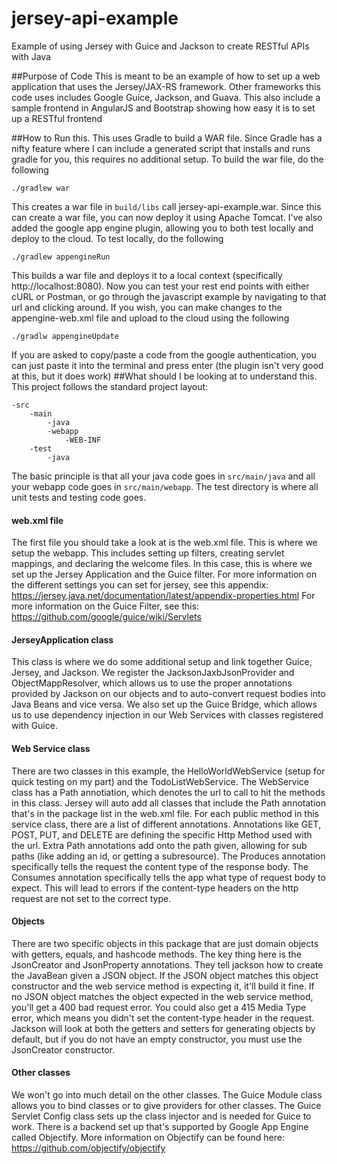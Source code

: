 # jersey-api-example
Example of using Jersey with Guice and Jackson to create RESTful APIs with Java

##Purpose of Code
This is meant to be an example of how to set up a web application that uses the Jersey/JAX-RS framework.
Other frameworks this code uses includes Google Guice, Jackson, and Guava.
This also include a sample frontend in AngularJS and Bootstrap showing how easy it is to set up a RESTful frontend

##How to Run this.
This uses Gradle to build a WAR file. 
Since Gradle has a nifty feature where I can include a generated script that installs and runs gradle for you, this requires no additional setup.
To build the war file, do the following

``` 
./gradlew war
```

This creates a war file in ```build/libs``` call jersey-api-example.war.
Since this can create a war file, you can now deploy it using Apache Tomcat.
I've also added the google app engine plugin, allowing you to both test locally and deploy to the cloud.
To test locally, do the following

```
./gradlew appengineRun
```

This builds a war file and deploys it to a local context (specifically http://localhost:8080).
Now you can test your rest end points with either cURL or Postman, or go through the javascript example by navigating to that url and clicking around.
If you wish, you can make changes to the appengine-web.xml file and upload to the cloud using the following

```
./gradlw appengineUpdate
```

If you are asked to copy/paste a code from the google authentication, you can just paste it into the terminal and press enter (the plugin isn't very good at this, but it does work)
##What should I be looking at to understand this.
This project follows the standard project layout:
```
-src
    -main
        -java
        -webapp
            -WEB-INF
    -test
        -java
```
The basic principle is that all your java code goes in ```src/main/java``` and all your webapp code goes in ```src/main/webapp```.
The test directory is where all unit tests and testing code goes.

#### web.xml file
The first file you should take a look at is the web.xml file.
This is where we setup the webapp.
This includes setting up filters, creating servlet mappings, and declaring the welcome files.
In this case, this is where we set up the Jersey Application and the Guice filter.
For more information on the different settings you can set for jersey, see this appendix: https://jersey.java.net/documentation/latest/appendix-properties.html
For more information on the Guice Filter, see this: https://github.com/google/guice/wiki/Servlets

#### JerseyApplication class
This class is where we do some additional setup and link together Guice, Jersey, and Jackson.
We register the JacksonJaxbJsonProvider and ObjectMappResolver, which allows us to use the proper annotations provided by Jackson on our objects and to auto-convert request bodies into Java Beans and vice versa.
We also set up the Guice Bridge, which allows us to use dependency injection in our Web Services with classes registered with Guice.

#### Web Service class
There are two classes in this example, the HelloWorldWebService (setup for quick testing on my part) and the TodoListWebService.
The WebService class has a Path annotiation, which denotes the url to call to hit the methods in this class.
Jersey will auto add all classes that include the Path annotation that's in the package list in the web.xml file.
For each public method in this service class, there are a list of different annotations.
Annotations like GET, POST, PUT, and DELETE are defining the specific Http Method used with the url.
Extra Path annotations add onto the path given, allowing for sub paths (like adding an id, or getting a subresource).
The Produces annotation specifically tells the request the content type of the response body.
The Consumes annotation specifically tells the app what type of request body to expect.
This will lead to errors if the content-type headers on the http request are not set to the correct type.

#### Objects
There are two specific objects in this package that are just domain objects with getters, equals, and hashcode methods.
The key thing here is the JsonCreator and JsonProperty annotations.
They tell jackson how to create the JavaBean given a JSON object.
If the JSON object matches this object constructor and the web service method is expecting it, it'll build it fine.
If no JSON object matches the object expected in the web service method, you'll get a 400 bad request error.
You could also get a 415 Media Type error, which means you didn't set the content-type header in the request.
Jackson will look at both the getters and setters for generating objects by default, but if you do not have an empty constructor, you must use the JsonCreator constructor.

#### Other classes
We won't go into much detail on the other classes.
The Guice Module class allows you to bind classes or to give providers for other classes.
The Guice Servlet Config class sets up the class injector and is needed for Guice to work.
There is a backend set up that's supported by Google App Engine called Objectify.
More information on Objectify can be found here: https://github.com/objectify/objectify

